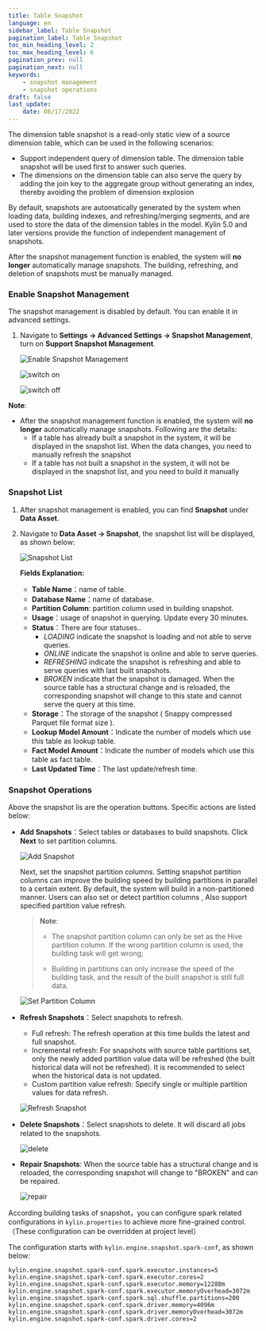 ```yaml
---
title: Table Snapshot
language: en
sidebar_label: Table Snapshot
pagination_label: Table Snapshot
toc_min_heading_level: 2
toc_max_heading_level: 6
pagination_prev: null
pagination_next: null
keywords:
    - snapshot management
    - snapshot operations
draft: false
last_update:
    date: 08/17/2022
---
```


The dimension table snapshot is a read-only static view of a source dimension table, which can be used in the following scenarios:

- Support independent query of dimension table. The dimension table snapshot will be used first to answer such queries.
- The dimensions on the dimension table can also serve the query by adding the join key to the aggregate group without generating an index, thereby avoiding the problem of dimension explosion

By default, snapshots are automatically generated by the system when loading data, building indexes, and refreshing/merging segments, and are used to store the data of the dimension tables in the model. Kylin 5.0 and later versions provide the function of independent management of snapshots. 

After the snapshot management function is enabled, the system will **no longer** automatically manage snapshots. The building, refreshing, and deletion of snapshots must be manually managed.



### <span id="switch">Enable Snapshot Management</span>

The snapshot management is disabled by default. You can enable it in advanced settings.

1. Navigate to **Settings -> Advanced Settings -> Snapshot Management**, turn on **Support Snapshot Management**.

   ![Enable Snapshot Management](images/snapshot_1.png)
   
   ![switch on](images/snapshot_2.png)
   
   ![switch off](images/snapshot_3.png)

**Note**:

- After the snapshot management function is enabled, the system will **no longer** automatically manage snapshots. Following are the details:
  - If a table has already built a snapshot in the system, it will be displayed in the snapshot list. When the data changes, you need to manually refresh the snapshot
  - If a table has not built a snapshot in the system, it will not be displayed in the snapshot list, and you need to build it manually

### <span id="snapshot_list">Snapshot List</span>

1. After snapshot management is enabled, you can find **Snapshot** under **Data Asset**.

2. Navigate to **Data Asset -> Snapshot**, the snapshot list will be displayed, as shown below:

   ![Snapshot List](images/snapshot_4.png)
   
   **Fields Explanation:**
   
   - **Table Name**：name of table.
   - **Database Name**：name of database.
   - **Partition Column**: partition column used in building snapshot.
   - **Usage**：usage of snapshot in querying. Update every 30 minutes.
   - **Status**：There are four statuses..
      - *LOADING* indicate the snapshot is loading and not able to serve queries.
       - *ONLINE* indicate the snapshot is online and able to serve queries.
       - *REFRESHING* indicate the snapshot is refreshing and able to serve queries with last built snapshots.
       - *BROKEN* indicate that the snapshot is damaged. When the source table has a structural change and is reloaded, the corresponding snapshot will change to this state and cannot serve the query at this time.
   - **Storage**：The storage of the snapshot ( Snappy compressed Parquet file format size ).
   - **Lookup Model Amount**：Indicate the number of models which use this table as lookup table.
   - **Fact Model Amount**：Indicate the number of models which use this table as fact table.
   - **Last Updated Time**：The last update/refresh time.



### <span id="operation">Snapshot Operations</span>

Above the snapshot lis are the operation buttons. Specific actions are listed below:

- **Add Snapshots**：Select tables or databases to build snapshots. Click **Next** to set partition columns.

   ![Add Snapshot](images/snapshot_5.png)

  Next, set the snapshot partition columns. Setting snapshot partition columns can improve the building speed by building partitions in parallel to a certain extent. By default, the system will build in a non-partitioned manner. Users can also set or detect partition columns , Also support specified partition value refresh.
   > **Note**: 
   >
   > - The snapshot partition column can only be set as the Hive partition column. If the wrong partition column is used, the building task will get wrong;
   >
   > - Building in partitions can only increase the speed of the building task, and the result of the built snapshot is still full data.
   
     ![Set Partition Column](images/snapshot_6.png)

- **Refresh Snapshots**：Select snapshots to refresh.
    - Full refresh: The refresh operation at this time builds the latest and full snapshot.
    - Incremental refresh: For snapshots with source table partitions set, only the newly added partition value data will be refreshed (the built historical data will not be refreshed). It is recommended to select when the historical data is not updated.
    - Custom partition value refresh: Specify single or multiple partition values for data refresh.

  ![Refresh Snapshot](images/snapshot_7.png)


- **Delete Snapshots**：Select snapshots to delete. It will discard all jobs related to the snapshots.

   ![delete](images/snapshot_8.png)

- **Repair Snapshots**: When the source table has a structural change and is reloaded, the corresponding snapshot will change to "BROKEN" and can be repaired.

  ![repair](images/snapshot_9.png)

According building tasks of snapshot，you can configure spark related configurations in `kylin.properties` to achieve more fine-grained control.（These configuration can be overridden at project level）

The configuration starts with `kylin.engine.snapshot.spark-conf`, as shown below:
```
kylin.engine.snapshot.spark-conf.spark.executor.instances=5
kylin.engine.snapshot.spark-conf.spark.executor.cores=2
kylin.engine.snapshot.spark-conf.spark.executor.memory=12288m
kylin.engine.snapshot.spark-conf.spark.executor.memoryOverhead=3072m
kylin.engine.snapshot.spark-conf.spark.sql.shuffle.partitions=200
kylin.engine.snapshot.spark-conf.spark.driver.memory=4096m
kylin.engine.snapshot.spark-conf.spark.driver.memoryOverhead=3072m
kylin.engine.snapshot.spark-conf.spark.driver.cores=2
```
